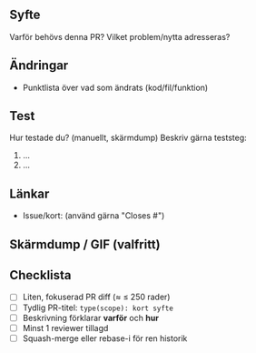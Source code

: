 ## Syfte
Varför behövs denna PR? Vilket problem/nytta adresseras?

## Ändringar
- Punktlista över vad som ändrats (kod/fil/funktion)

## Test
Hur testade du? (manuellt, skärmdump) Beskriv gärna teststeg:
1) ...
2) ...

## Länkar
- Issue/kort: <URL> (använd gärna "Closes #<nummer>")

## Skärmdump / GIF (valfritt)

## Checklista
- [ ] Liten, fokuserad PR diff (≈ ≤ 250 rader)
- [ ] Tydlig PR-titel: `type(scope): kort syfte`
- [ ] Beskrivning förklarar **varför** och **hur**
- [ ] Minst 1 reviewer tillagd
- [ ] Squash-merge eller rebase-i för ren historik
